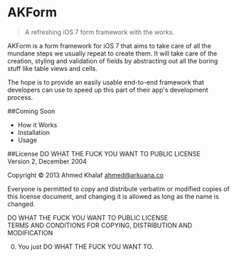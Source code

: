 # AKForm

> A refreshing iOS 7 form framework with the works.

AKForm is a form framework for iOS 7 that aims to take care of all the mundane steps we usually repeat to create them. It will take care of the creation, styling and validation of fields by abstracting out all the boring stuff like table views and cells.

The hope is to provide an easily usable end-to-end framework that developers can use to speed up this part of their app's development process.

##Coming Soon
- How it Works
- Installation
- Usage

##License
DO WHAT THE FUCK YOU WANT TO PUBLIC LICENSE  
Version 2, December 2004

Copyright &copy; 2013 Ahmed Khalaf <ahmed@arkuana.co>

Everyone is permitted to copy and distribute verbatim or modified copies of this license document, and changing it is allowed as long as the name is changed.

DO WHAT THE FUCK YOU WANT TO PUBLIC LICENSE  
TERMS AND CONDITIONS FOR COPYING, DISTRIBUTION AND MODIFICATION

<ol start="0">
  <li>You just DO WHAT THE FUCK YOU WANT TO.</li>
</ol>

